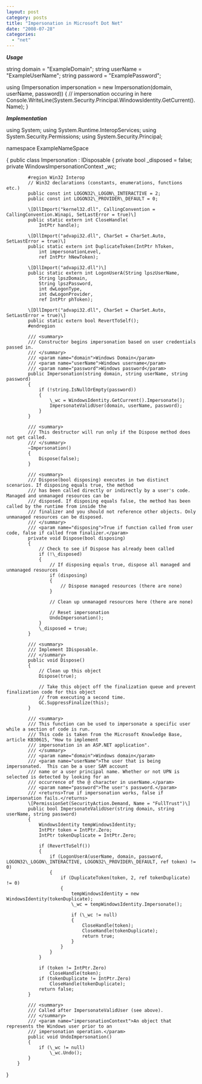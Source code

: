 ```yaml
---
layout: post
category: posts
title: "Impersonation in Microsoft Dot Net"
date: "2008-07-28"
categories: 
  - "net"
---
```


_**Usage**_

string domain = "ExampleDomain";
string userName = "ExampleUserName";
string password = "ExamplePassword"; 

using (Impersonation impersonation = new Impersonation(domain, userName, password))
{
 // impersonation occuring in here 
         Console.WriteLine(System.Security.Principal.WindowsIdentity.GetCurrent().Name);
} 

_**Implementation**_

using System;
using System.Runtime.InteropServices;
using System.Security.Permissions;
using System.Security.Principal;

namespace ExampleNameSpace

{
     public class Impersonation : IDisposable
        {
            private bool \_disposed = false;
            private WindowsImpersonationContext \_wc;

            #region Win32 Interop
            // Win32 declarations (constants, enumerations, functions etc.)
            public const int LOGON32\_LOGON\_INTERACTIVE = 2;
            public const int LOGON32\_PROVIDER\_DEFAULT = 0;

            \[DllImport("kernel32.dll", CallingConvention = CallingConvention.Winapi, SetLastError = true)\]
            public static extern int CloseHandle(
                IntPtr handle);

            \[DllImport("advapi32.dll", CharSet = CharSet.Auto, SetLastError = true)\]
            public static extern int DuplicateToken(IntPtr hToken,
                int impersonationLevel,
                ref IntPtr hNewToken);

            \[DllImport("advapi32.dll")\]
            public static extern int LogonUserA(String lpszUserName,
                String lpszDomain,
                String lpszPassword,
                int dwLogonType,
                int dwLogonProvider,
                ref IntPtr phToken);

            \[DllImport("advapi32.dll", CharSet = CharSet.Auto, SetLastError = true)\]
            public static extern bool RevertToSelf();
            #endregion

            /// <summary>
            /// Constructor begins impersonation based on user credentials passed in. 
            /// </summary>
            /// <param name="domain">Windows Domain</param>
            /// <param name="userName">Windows username</param>
            /// <param name="password">Windows password</param>
            public Impersonation(string domain, string userName, string password)
            {
                if (!string.IsNullOrEmpty(password))
                {
                    \_wc = WindowsIdentity.GetCurrent().Impersonate();
                    ImpersonateValidUser(domain, userName, password);
                }
            }

            /// <summary>
            /// This destructor will run only if the Dispose method does not get called.
            /// </summary>
            ~Impersonation()
            {
                Dispose(false);
            }

            /// <summary>
            /// Dispose(bool disposing) executes in two distinct scenarios. If disposing equals true, the method
            /// has been called directly or indirectly by a user's code. Managed and unmanaged resources can be
            /// disposed. If disposing equals false, the method has been called by the runtime from inside the
            /// finalizer and you should not reference other objects. Only unmanaged resources can be disposed.
            /// </summary>
            /// <param name="disposing">True if function called from user code, false if called from finalizer.</param>
            private void Dispose(bool disposing)
            {
                // Check to see if Dispose has already been called
                if (!\_disposed)
                {
                    // If disposing equals true, dispose all managed and unmanaged resources
                    if (disposing)
                    {
                        // Dispose managed resources (there are none)
                    }

                    // Clean up unmanaged resources here (there are none)

                    // Reset impersonation
                    UndoImpersonation();
                }
                \_disposed = true;
            }

            /// <summary>
            /// Implement IDisposable.
            /// </summary>
            public void Dispose()
            {
                // Clean up this object
                Dispose(true);

                // Take this object off the finalization queue and prevent finalization code for this object
                // from executing a second time.
                GC.SuppressFinalize(this);
            }

            /// <summary>
            /// This function can be used to impersonate a specific user while a section of code is run.
            /// This code is taken from the Microsoft Knowledge Base, article KB30615, "How to implement
            /// impersonation in an ASP.NET application".
            /// </summary>
            /// <param name="domain">Windows domain</param>
            /// <param name="userName">The user that is being impersonated.  This can be a user SAM account
            /// name or a user principal name. Whether or not UPN is selected is detected by looking for an
            /// occurrence of the @ character in userName.</param>
            /// <param name="password">The user's password.</param>
            /// <returns>True if impersonation works, false if impersonation fails.</returns>
            \[PermissionSet(SecurityAction.Demand, Name = "FullTrust")\]
            public bool ImpersonateValidUser(string domain, string userName, string password)
            {
                WindowsIdentity tempWindowsIdentity;
                IntPtr token = IntPtr.Zero;
                IntPtr tokenDuplicate = IntPtr.Zero;

                if (RevertToSelf())
                {   
                    if (LogonUserA(userName, domain, password, LOGON32\_LOGON\_INTERACTIVE, LOGON32\_PROVIDER\_DEFAULT, ref token) != 0)
                    {
                        if (DuplicateToken(token, 2, ref tokenDuplicate) != 0)
                        {
                            tempWindowsIdentity = new WindowsIdentity(tokenDuplicate);
                            \_wc = tempWindowsIdentity.Impersonate();

                            if (\_wc != null)
                            {
                                CloseHandle(token);
                                CloseHandle(tokenDuplicate);
                                return true;
                            }
                        }
                    }
                }

                if (token != IntPtr.Zero)
                    CloseHandle(token);
                if (tokenDuplicate != IntPtr.Zero)
                    CloseHandle(tokenDuplicate);
                return false;
            }

            /// <summary>
            /// Called after ImpersonateValidUser (see above).
            /// </summary>
            /// <param name="impersonationContext">An object that represents the Windows user prior to an
            /// impersonation operation.</param>
            public void UndoImpersonation()
            {
                if (\_wc != null)
                    \_wc.Undo();
            }
        } 
 
}
